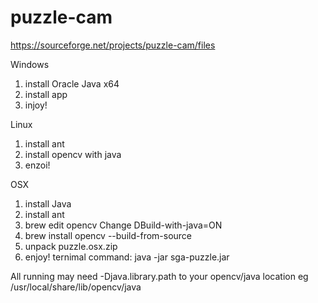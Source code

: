 # puzzle-cam
https://sourceforge.net/projects/puzzle-cam/files

Windows
1. install Oracle Java x64
2. install app
3. injoy!

Linux
1. install ant
2. install opencv with java
3. enzoi!
 
  
OSX
 1. install Java 
 2. install ant 
 3. brew edit opencv Change DBuild-with-java=ON 
 4. brew install opencv --build-from-source 
 5. unpack puzzle.osx.zip 
 6. enjoy! ternimal command: java -jar sga-puzzle.jar
 
All running may need -Djava.library.path to your opencv/java location eg /usr/local/share/lib/opencv/java 
